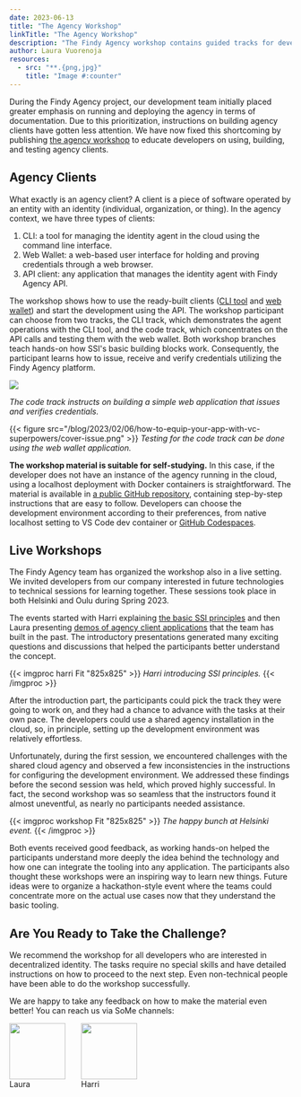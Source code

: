 ```yaml
---
date: 2023-06-13
title: "The Agency Workshop"
linkTitle: "The Agency Workshop"
description: "The Findy Agency workshop contains guided tracks for developers on how to build clients for Findy Agency. Students learn how to use the agency CLI tool to operate their identity agent in the cloud, run simple CLI chatbots, and build web applications with the programming language of their choice (Go, Typescript, or Kotlin)."
author: Laura Vuorenoja
resources:
  - src: "**.{png,jpg}"
    title: "Image #:counter"
---
```

During the Findy Agency project, our development team initially placed greater emphasis on running
and deploying the agency in terms of documentation.
Due to this prioritization, instructions on building agency
clients have gotten less attention. We have now fixed this shortcoming by publishing [the agency workshop](https://github.com/findy-network/agency-workshop)
to educate developers on using, building, and testing agency clients.

## Agency Clients

What exactly is an agency client? A client is a piece of software operated by an entity with
an identity (individual, organization, or thing). In the agency context, we have three types of clients:

1. CLI: a tool for managing the identity agent in the cloud using the command line interface.
1. Web Wallet: a web-based user interface for holding and proving credentials through a web browser.
1. API client: any application that manages the identity agent with Findy Agency API.

The workshop shows how to use the ready-built clients ([CLI tool](https://github.com/findy-network/findy-agent-cli)
and [web wallet](https://github.com/findy-network/findy-wallet-pwa)) and start
the development using the API. The workshop participant can choose from two tracks, the CLI track,
which demonstrates the agent operations with the CLI tool, and the code track, which
concentrates on the API calls and testing them with the web wallet. Both workshop branches
teach hands-on how SSI's basic building blocks work. Consequently, the participant learns
how to issue, receive and verify credentials utilizing the Findy Agency platform.

<img src="https://github.com/findy-network/agency-workshop/raw/master/track2.1-ts/docs/app-overview.png" /><br>

*The code track instructs on building a simple web application that issues and verifies credentials.*

{{< figure src="/blog/2023/02/06/how-to-equip-your-app-with-vc-superpowers/cover-issue.png" >}}
*Testing for the code track can be done using the web wallet application.*

**The workshop material is suitable for self-studying.** In this case, if the developer
does not have an instance of the agency running in the cloud, using a localhost deployment
with Docker containers is straightforward. The material is available in [a public
GitHub repository](https://github.com/findy-network/agency-workshop),
containing step-by-step instructions that are easy to follow.
Developers can choose the development environment according to their preferences,
from native localhost setting to VS Code dev container or [GitHub Codespaces](https://github.com/findy-network/agency-workshop-codespace).

## Live Workshops

The Findy Agency team has organized the workshop also in a live setting.
We invited developers from our company interested in future technologies
to technical sessions for learning together. These sessions took place in both Helsinki and Oulu
during Spring 2023.

The events started with Harri explaining
[the basic SSI principles](/docs/slides/introduction-to-ssi/)
and then Laura presenting [demos of agency client applications](https://www.youtube.com/@optechlab9732/videos)
that the team has built in the past. The introductory presentations generated
many exciting questions and discussions that helped the participants better understand the concept.

{{< imgproc harri Fit "825x825" >}}
<em>Harri introducing SSI principles.</em>
{{< /imgproc >}}

After the introduction part, the participants could pick the track they were going to work on,
and they had a chance to advance with the tasks at their own pace. The developers could use a
shared agency installation in the cloud, so, in principle, setting up the development environment
was relatively effortless.

Unfortunately, during the first session, we encountered challenges with the shared cloud agency
and observed a few inconsistencies in the instructions for configuring the development environment.
We addressed these findings before the second session was held, which proved highly successful.
In fact, the second workshop was so seamless that the instructors found it almost uneventful,
as nearly no participants needed assistance.

{{< imgproc workshop Fit "825x825" >}}
<em>The happy bunch at Helsinki event.</em>
{{< /imgproc >}}

Both events received good feedback, as working hands-on helped the participants understand
more deeply the idea behind the technology and how one can integrate the tooling into
any application. The participants also thought these workshops were an inspiring way
to learn new things. Future ideas were to organize a hackathon-style event where
the teams could concentrate more on the actual use cases now that they understand the basic tooling.

## Are You Ready to Take the Challenge?

We recommend the workshop for all developers who are interested in decentralized identity.
The tasks require no special skills and have detailed instructions on how to proceed
to the next step. Even non-technical people have been able to do the workshop successfully.

We are happy to take any feedback on how to make the material even better!
You can reach us via SoMe channels:

<div style="display: flex">
<span>
<img src="https://avatars.githubusercontent.com/u/29113682?v=4%22" width="100"/>
<div>Laura</div>
<div><a href="https://github.com/lauravuo/" target="_blank" rel="noopener noreferer"><i class="fab fa-github ml-2 "></i></a>
<a href="https://www.linkedin.com/in/lauravuorenoja/" target="_blank" rel="noopener noreferer"><i class="fab fa-linkedin ml-2 "></i></a>
<a href="https://fosstodon.org/@lauravuo" target="_blank" rel="noopener noreferer"><i class="fab fa-mastodon ml-2 "></i></a>
<a href="https://twitter.com/vuorenoja" target="_blank" rel="noopener noreferer"><i class="fab fa-twitter ml-2 "></i></a></div>
</span><span style="padding-left: 2em">
<img src="https://avatars.githubusercontent.com/u/11439212?v=4" width="100">
<div>Harri</div>
<div><a href="https://github.com/lainio/" target="_blank" rel="noopener noreferer"><i class="fab fa-github ml-2 "></i></a>
<a href="https://www.linkedin.com/in/harrilainio/" target="_blank" rel="noopener noreferer"><i class="fab fa-linkedin ml-2 "></i></a>
<a href="https://twitter.com/harrilainio" target="_blank" rel="noopener noreferer"><i class="fab fa-twitter ml-2 "></i></a></div>
</span></div><br><br>
